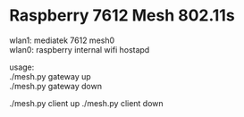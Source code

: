 # Raspberry 7612 Mesh 802.11s  
  
wlan1: mediatek 7612 mesh0  
wlan0: raspberry internal wifi hostapd  
  
  
usage:  
./mesh.py gateway up  
./mesh.py gateway down  

./mesh.py client up
./mesh.py client down  



